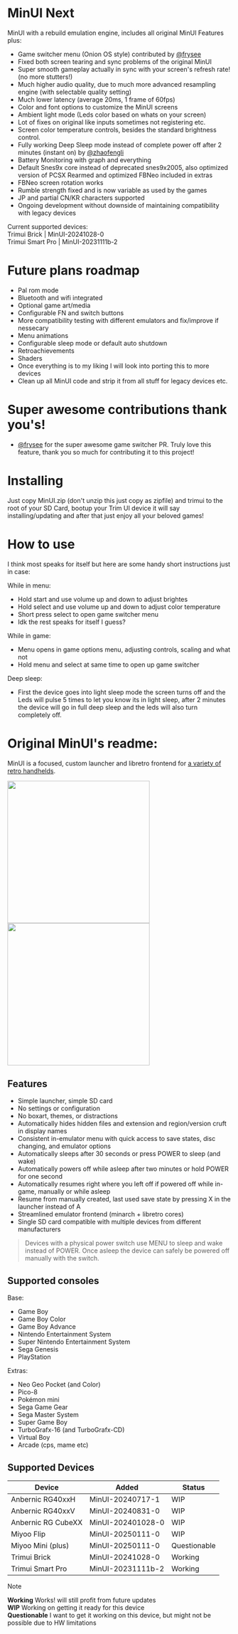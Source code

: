 # MinUI Next   
MinUI with a rebuild emulation engine, includes all original MinUI Features plus:
- Game switcher menu (Onion OS style) contributed by [@frysee](https://github.com/frysee)
- Fixed both screen tearing and sync problems of the original MinUI
- Super smooth gameplay actually in sync with your screen's refresh rate! (no more stutters!)
- Much higher audio quality, due to much more advanced resampling engine (with selectable quality setting)
- Much lower latency (average 20ms, 1 frame of 60fps)
- Color and font options to customize the MinUI screens
- Ambient light mode (Leds color based on whats on your screen)
- Lot of fixes on original like inputs sometimes not registering etc.
- Screen color temperature controls, besides the standard brightness control.
- Fully working Deep Sleep mode instead of complete power off after 2 minutes (instant on) by [@zhaofengli](https://github.com/zhaofengli)
- Battery Monitoring with graph and everything
- Default Snes9x core instead of deprecated snes9x2005, also optimized version of PCSX Rearmed and optimized FBNeo included in extras
- FBNeo screen rotation works
- Rumble strength fixed and is now variable as used by the games
- JP and partial CN/KR characters supported
- Ongoing development without downside of maintaining compatibility with legacy devices

Current supported devices:   
Trimui Brick | MinUI-20241028-0   
Trimui Smart Pro | MinUI-20231111b-2 

# Future plans roadmap
- Pal rom mode
- Bluetooth and wifi integrated
- Optional game art/media
- Configurable FN and switch buttons
- More compatibility testing with different emulators and fix/improve if nessecary
- Menu animations
- Configurable sleep mode or default auto shutdown
- Retroachievements
- Shaders
- Once everything is to my liking I will look into porting this to more devices
- Clean up all MinUI code and strip it from all stuff for legacy devices etc. 

# Super awesome contributions thank you's!
- [@frysee](https://github.com/frysee) for the super awesome game switcher PR. Truly love this feature, thank you so much for contributing it to this project!
  
# Installing   

Just copy MinUI.zip (don't unzip this just copy as zipfile) and trimui to the root of your SD Card, bootup your Trim UI device it will say installing/updating and after that just enjoy all your beloved games!

# How to use
I think most speaks for itself but here are some handy short instructions just in case:
   
While in menu:   
- Hold start and use volume up and down to adjust brightes
- Hold select and use volume up and down to adjust color temperature
- Short press select to open game switcher menu
- Idk the rest speaks for itself I guess?
   
While in game:   
- Menu opens in game options menu, adjusting controls, scaling and what not
- Hold menu and select at same time to open up game switcher
    
Deep sleep:   
- First the device goes into light sleep mode the screen turns off and the Leds will pulse 5 times to let you know its in light sleep, after 2 minutes the device will go in full deep sleep and the leds will also turn completely off. 

# Original MinUI's readme:
MinUI is a focused, custom launcher and libretro frontend for [a variety of retro handhelds](#supported-devices).

<img src="github/minui-main.png" width=320 /> <img src="github/minui-menu-gbc.png" width=320 /> 

## Features

- Simple launcher, simple SD card
- No settings or configuration
- No boxart, themes, or distractions
- Automatically hides hidden files
  and extension and region/version 
  cruft in display names
- Consistent in-emulator menu with
  quick access to save states, disc
  changing, and emulator options
- Automatically sleeps after 30 seconds 
  or press POWER to sleep (and wake)
- Automatically powers off while asleep
  after two minutes or hold POWER for
  one second
- Automatically resumes right where
  you left off if powered off while
  in-game, manually or while asleep
- Resume from manually created, last 
  used save state by pressing X in 
  the launcher instead of A
- Streamlined emulator frontend 
  (minarch + libretro cores)
- Single SD card compatible with
  multiple devices from different
  manufacturers

> Devices with a physical power switch
> use MENU to sleep and wake instead of
> POWER. Once asleep the device can safely
> be powered off manually with the switch.

## Supported consoles

Base:

- Game Boy
- Game Boy Color
- Game Boy Advance
- Nintendo Entertainment System
- Super Nintendo Entertainment System
- Sega Genesis
- PlayStation

Extras:

- Neo Geo Pocket (and Color)
- Pico-8
- Pokémon mini
- Sega Game Gear
- Sega Master System
- Super Game Boy
- TurboGrafx-16 (and TurboGrafx-CD)
- Virtual Boy
- Arcade (cps, mame etc)

## Supported Devices

| Device | Added | Status |
| -- | -- | -- |
| Anbernic RG40xxH | MinUI-20240717-1 | WIP |
| Anbernic RG40xxV | MinUI-20240831-0 | WIP | 
| Anbernic RG CubeXX | MinUI-202401028-0 | WIP | 
| Miyoo Flip | MinUI-20250111-0 | WIP |
| Miyoo Mini (plus) | MinUI-20250111-0 | Questionable |
| Trimui Brick | MinUI-20241028-0 | Working |
| Trimui Smart Pro | MinUI-20231111b-2 | Working |

> [!NOTE]
> **Working** Works! will still profit from future updates  
> **WIP** Working on getting it ready for this device   
> **Questionable** I want to get it working on this device, but might not be possible due to HW limitations
   
